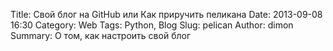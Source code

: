 Title: Свой блог на GitHub или Как приручить пеликана
Date: 2013-09-08 16:30
Category: Web
Tags: Python, Blog
Slug: pelican
Author: dimon
Summary: О том, как настроить свой блог
